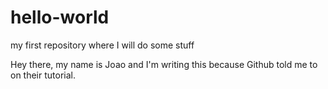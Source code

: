 # hello-world
my first repository where I will do some stuff

Hey there, my name is Joao and I'm writing this because Github told me to on their tutorial. 
